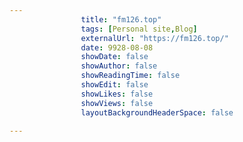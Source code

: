 ---
                title: "fm126.top"
                tags: [Personal site,Blog]
                externalUrl: "https://fm126.top/"
                date: 9928-08-08
                showDate: false
                showAuthor: false
                showReadingTime: false
                showEdit: false
                showLikes: false
                showViews: false
                layoutBackgroundHeaderSpace: false
                ---
